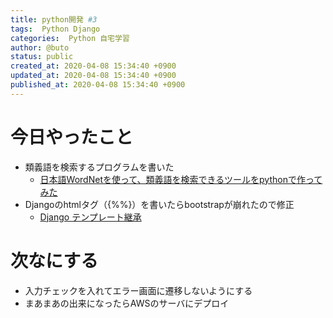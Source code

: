 ```yaml
---
title: python開発 #3
tags:  Python Django
categories:  Python 自宅学習
author: @buto
status: public
created_at: 2020-04-08 15:34:40 +0900
updated_at: 2020-04-08 15:34:40 +0900
published_at: 2020-04-08 15:34:40 +0900
---
```

# 今日やったこと

- 類義語を検索するプログラムを書いた
    - [日本語WordNetを使って、類義語を検索できるツールをpythonで作ってみた](https://qiita.com/pocket_kyoto/items/1e5d464b693a8b44eda5)
- Djangoのhtmlタグ（{%%}）を書いたらbootstrapが崩れたので修正
    - [Django テンプレート継承](https://buto.qrunch.io/entries/P9iitY0yIlxkfR0V) 

# 次なにする

- 入力チェックを入れてエラー画面に遷移しないようにする
- まあまあの出来になったらAWSのサーバにデプロイ
